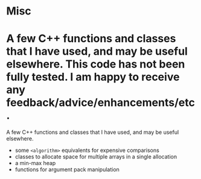 # Misc

A few C++ functions and classes that I have used, and may be useful elsewhere. This code has not been fully tested. I am happy to receive any feedback/advice/enhancements/etc.
=======
A few C++ functions and classes that I have used, and may be useful elsewhere.

- some `<algorithm>` equivalents for expensive comparisons
- classes to allocate space for multiple arrays in a single allocation
- a min-max heap
- functions for argument pack manipulation
